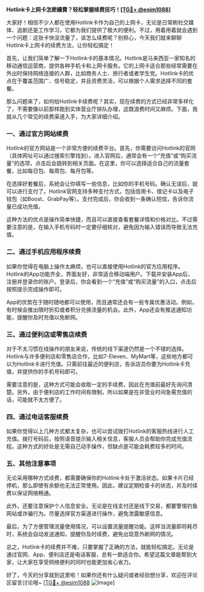 **Hotlink卡上网卡怎麽續費？轻松掌握续费技巧！[[TG💪+ @esim1088](https://t.me/s/esim1088)]**

大家好！相信不少人都在使用Hotlink卡作为自己的上网卡，无论是日常刷社交媒体、追剧还是工作学习，它都为我们提供了极大的便利。不过，用着用着就会遇到一个问题：这张卡快没流量了，该怎么续费呢？别担心，今天我们就来聊聊Hotlink卡上网卡的续费方法，让你轻松搞定！

首先，让我们简单了解一下Hotlink卡的基本情况。Hotlink是马来西亚一家知名的移动通信运营商，提供各种手机卡和上网卡服务。它的上网卡适合那些经常需要在外出时保持网络连接的人群，比如商务人士、旅行者或者学生党。Hotlink卡的优点在于覆盖范围广、信号稳定，并且资费灵活，可以根据个人需求选择不同的套餐。

那么问题来了，如何给Hotlink卡续费呢？其实，现在续费的方式已经非常多样化了，不需要像以前那样跑到实体营业厅排队办理，这既浪费时间又麻烦。下面，我就从几个常见的续费渠道入手，为大家详细介绍。

### 一、通过官方网站续费

Hotlink的官方网站是一个非常方便的续费平台。首先，你需要访问Hotlink的官网（具体网址可以通过搜索引擎找到）。进入官网后，通常会有一个“充值”或“购买流量”的选项，点击后会跳转到相关页面。在这里，你可以选择适合自己的流量套餐，比如每日包、每周包、每月包等。

在选择好套餐后，系统会让你填写一些信息，比如你的手机号码。确认无误后，就可以进行支付了。Hotlink官网支持多种支付方式，包括信用卡、借记卡以及电子钱包（如Boost、GrabPay等）。支付完成后，你会收到一条确认短信，告诉你流量已成功充值。

这种方法的优点是操作简单快捷，而且可以直接查看套餐详情和价格对比。不过需要注意的是，在输入手机号码时一定要仔细核对，避免因为输入错误而导致无法充值。

### 二、通过手机应用程序续费

如果你觉得在电脑上操作太麻烦，也可以直接使用Hotlink的官方应用程序。Hotlink的App功能齐全，界面友好，非常适合移动端用户。下载并安装App后，注册并登录你的账户。登录后，你会看到一个“充值”或“购买流量”的入口，点击后按照提示完成操作即可。

App的优势在于随时随地都可以使用，而且通常还会有一些专属优惠活动。例如，有时候会推出限时折扣或者积分兑换流量的机会。此外，App还会有推送通知功能，提醒你及时充值以免断网。

### 三、通过便利店或零售店续费

对于不太习惯在线操作的朋友来说，传统的线下渠道仍然是一个不错的选择。Hotlink与许多便利店和零售店合作，比如7-Eleven、MyMart等，这些地方都可以为Hotlink卡进行充值。只需前往最近的便利店，告诉店员你要为Hotlink卡充值，并提供你的手机号码即可。

需要注意的是，这种方式可能会收取一定的手续费，因此在充值前最好先询问清楚。另外，由于便利店的工作时间有限制，所以如果是在非营业时间急需充值的话，可能就不太方便了。

### 四、通过电话客服续费

如果你觉得以上几种方式都太复杂，也可以尝试拨打Hotlink的客服热线进行人工充值。拨打号码后，按照语音提示输入相关信息，客服人员会帮助你完成充值流程。这种方式的好处是无需自己动手操作，但缺点是可能会耗费较多的时间。

### 五、其他注意事项

无论采用哪种方式续费，都需要确保你的Hotlink卡处于激活状态。如果卡片已经停机，那么即使有余额也无法正常使用。因此，建议定期检查卡的状态，并及时续费以保证网络畅通。

此外，还要注意保护个人信息安全。无论是在线支付还是线下交易，都要警惕钓鱼网站或诈骗行为。尽量选择官方渠道进行操作，避免泄露敏感信息。

最后，为了方便管理流量使用情况，可以设置流量提醒功能。这样当流量即将耗尽时，系统会自动发送通知，提醒你及时续费，避免出现意外断网的情况。

总之，Hotlink卡的续费并不难，只要掌握了正确的方法，就能轻松搞定。无论是通过官网、App、便利店还是电话客服，总有一款适合你。希望这篇文章能帮到大家，让大家在享受网络便利的同时也能更加省心省力。

好了，今天的分享就到这里啦！如果你还有什么疑问或者经验想分享，欢迎在评论区留言讨论哦~ [[TG💪+ @esim1088](https://t.me/s/esim1088) ![Image](https://i.postimg.cc/4NQfJmqS/Snipaste-2025-05-13-00-14-12.png)]